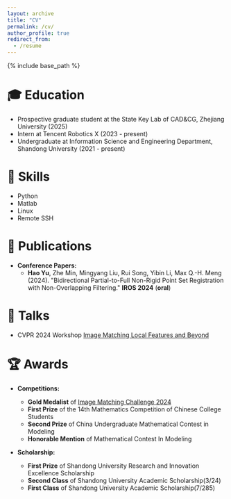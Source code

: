 ```yaml
---
layout: archive
title: "CV"
permalink: /cv/
author_profile: true
redirect_from:
  - /resume
---
```


{% include base_path %}

🎓 Education
======
* Prospective graduate student at the State Key Lab of CAD&CG, Zhejiang University (2025)
* Intern at Tencent Robotics X (2023 - present) 
* Undergraduate at Information Science and Engineering Department, Shandong University (2021 - present)

🔨 Skills
======
* Python
* Matlab
* Linux
* Remote SSH

📃 Publications
======
- **Conference Papers:**
  - **Hao Yu**, Zhe Min, Mingyang Liu, Rui Song, Yibin Li, Max Q.-H. Meng (2024). "Bidirectional Partial-to-Full Non-Rigid Point Set Registration with Non-Overlapping Filtering." **IROS 2024** (**oral**)

🎤 Talks
======
- CVPR 2024 Workshop [Image Matching Local Features and Beyond](https://www.youtube.com/watch?v=KG-_i12fU_A&t=14701s)

🏆 Awards
======
- **Competitions:**
  - **Gold Medalist** of [Image Matching Challenge 2024](https://www.kaggle.com/competitions/image-matching-challenge-2024/leaderboard)
  - **First Prize** of the 14th Mathematics Competition of Chinese College Students
  - **Second Prize** of China Undergraduate Mathematical Contest in Modeling
  - **Honorable Mention** of Mathematical Contest In Modeling

- **Scholarship:**
  - **First Prize** of Shandong University Research and Innovation Excellence Scholarship
  - **Second Class** of Shandong University Academic Scholarship(3/24)
  - **First Class** of Shandong University Academic Scholarship(7/285)
